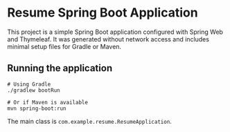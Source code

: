 # Resume Spring Boot Application

This project is a simple Spring Boot application configured with Spring Web and Thymeleaf. It was generated without network access and includes minimal setup files for Gradle or Maven.

## Running the application

```
# Using Gradle
./gradlew bootRun

# Or if Maven is available
mvn spring-boot:run
```

The main class is `com.example.resume.ResumeApplication`.
